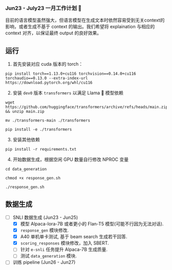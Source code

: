 ### Jun23 - July23 一月工作计划 🚀

目前的语言模型虽然强大，但语言模型在生成文本时依然容易受到无关context的影响，或者生成不基于 context 的输出。我们希望将 explaination 与相应的 context 对齐，以保证最终 output 的良好效果。

## 运行

1. 首先安装对应 cuda 版本的 torch：

```shell
pip install torch==1.13.0+cu116 torchvision==0.14.0+cu116 torchaudio==0.13.0 --extra-index-url https://download.pytorch.org/whl/cu116
```

2. 安装 `dev0` 版本 `transformers` 以满足 Llama 🦙 模型依赖

```shell
wget https://github.com/huggingface/transformers/archive/refs/heads/main.zip && unzip main.zip

mv ./transformers-main ./transformers

pip install -e ./transformers
```

3. 安装其他依赖

```shell
pip install -r requirements.txt
```

4. 开始数据生成，根据空闲 GPU 数量自行修改 NPROC 变量


```shell
cd data_generation

chmod +x response_gen.sh

./response_gen.sh
```

## 数据生成

- [ ]  SNLI 数据生成 (Jun23 - Jun25)
    - [x] 模型 Alpaca-lora-7B 或者更小的 Flan-T5 模型(可能不行因为无法对话).
    - [x] `response_gen` 模块修改.
    - [x] A40 单机单卡测试, 基于 beam search 生成若干回答.
    - [x] `scoring_responses` 模块修改，加入 SBERT.
    - [ ] 针对 `e-snli` 任务提升 Alpaca-7B 生成质量.
    - [ ] 测试 `data_generation` 模块.

- [ ]  训练 pipeline (Jun26 - Jun27)